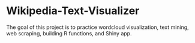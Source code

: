 # Wikipedia-Text-Visualizer
The goal of this project is to practice wordcloud visualization, text mining, web scraping, building R functions, and Shiny app.
